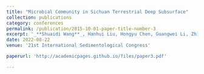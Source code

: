 ```yaml
---
title: "Microbial Community in Sichuan Terrestrial Deep Subsurface"
collection: publications
category: conferences
permalink: /publication/2015-10-01-paper-title-number-3
excerpt: '_**Shuaidi Wang**_, Hanhui Liu, Hongyu Chen, Guangwei Li, Zhiqin Xu, Xin Dai, Li Huang, Weiguo Hou, and Hailiang Dong2*'
date: 2022-08-22
venue: '21st International Sedimentological Congress'

paperurl: 'http://academicpages.github.io/files/paper3.pdf'

---
```

